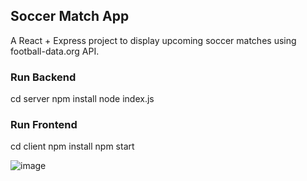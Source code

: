 ## Soccer Match App

A React + Express project to display upcoming soccer matches using football-data.org API.

### Run Backend
cd server
npm install
node index.js

### Run Frontend
cd client
npm install
npm start

![image](https://github.com/user-attachments/assets/4cca48b5-9944-404b-be7c-0cf798cfdb93)


